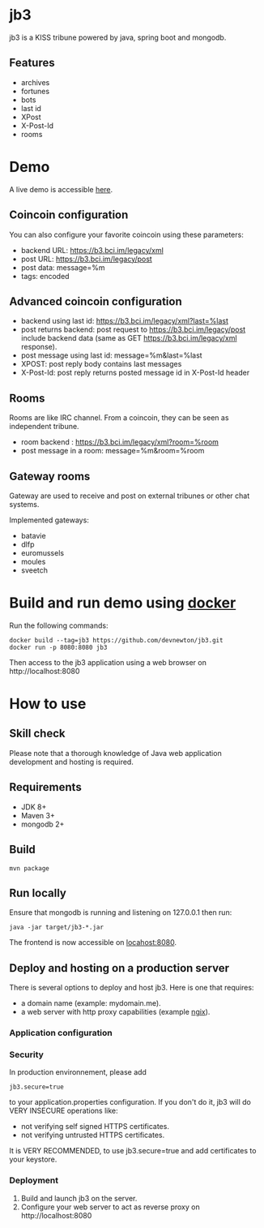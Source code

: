 # jb3

jb3 is a KISS tribune powered by java, spring boot and mongodb.

## Features

- archives
- fortunes
- bots
- last id
- XPost
- X-Post-Id
- rooms

# Demo

A live demo is accessible [here](https://b3.bci.im).

## Coincoin configuration

You can also configure your favorite coincoin using these parameters:

- backend URL: https://b3.bci.im/legacy/xml
- post URL: https://b3.bci.im/legacy/post
- post data: message=%m
- tags: encoded

## Advanced coincoin configuration

- backend using last id: https://b3.bci.im/legacy/xml?last=%last
- post returns backend: post request to https://b3.bci.im/legacy/post include backend data (same as GET https://b3.bci.im/legacy/xml response).
- post message using last id: message=%m&last=%last
- XPOST: post reply body contains last messages
- X-Post-Id: post reply returns posted message id in X-Post-Id header

## Rooms

Rooms are like IRC channel. From a coincoin, they can be seen as independent tribune.

- room backend : https://b3.bci.im/legacy/xml?room=%room
- post message in a room: message=%m&room=%room

## Gateway rooms

Gateway are used to receive and post on external tribunes or other chat systems.

Implemented gateways:

- batavie
- dlfp
- euromussels
- moules
- sveetch

# Build and run demo using [docker](https://www.docker.com/)

Run the following commands:

    docker build --tag=jb3 https://github.com/devnewton/jb3.git
    docker run -p 8080:8080 jb3

Then access to the jb3 application using a web browser on http://localhost:8080

# How to use

## Skill check

Please note that a thorough knowledge of Java web application development and hosting is required.

## Requirements

- JDK 8+
- Maven 3+
- mongodb 2+

## Build

    mvn package

## Run locally

Ensure that mongodb is running and listening on 127.0.0.1 then run:

    java -jar target/jb3-*.jar

The frontend is now accessible on [locahost:8080](http://localhost:8080).

## Deploy and hosting on a production server

There is several options to deploy and host jb3. Here is one that requires:

- a domain name (example: mydomain.me).
- a web server with http proxy capabilities (example [ngix](http://nginx.org/)).

### Application configuration

### Security

In production environnement, please add

    jb3.secure=true

to your application.properties configuration. If you don't do it, jb3 will do
VERY INSECURE operations like:

- not verifying self signed HTTPS certificates.
- not verifying untrusted HTTPS certificates.

It is VERY RECOMMENDED, to use jb3.secure=true and add certificates to your
keystore.

### Deployment

1. Build and launch jb3 on the server.
2. Configure your web server to act as reverse proxy on http://localhost:8080
